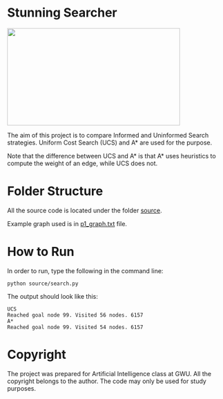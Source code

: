 # Stunning Searcher

<img src="https://res.cloudinary.com/practicaldev/image/fetch/s--5K-Cmgg7--/c_imagga_scale,f_auto,fl_progressive,h_900,q_auto,w_1600/https://dev-to-uploads.s3.amazonaws.com/i/u88fottnaa9ism5y2dxr.png" width="400" height="225">

The aim of this project is to compare Informed and Uninformed Search strategies. 
Uniform Cost Search (UCS) and A* are used for the purpose. 

Note that the difference between UCS and A* is that A* uses heuristics to compute the weight of an edge, while UCS does not.

# Folder Structure
All the source code is located under the folder [source](https://github.com/fidanmusazade/stunning-searcher/tree/main/source).

Example graph used is in [p1_graph.txt](https://github.com/fidanmusazade/stunning-searcher/blob/main/p1_graph.txt) file.

# How to Run
In order to run, type the following in the command line:

```python source/search.py```

The output should look like this:

```
UCS
Reached goal node 99. Visited 56 nodes. 6157
A*
Reached goal node 99. Visited 54 nodes. 6157
```

# Copyright
The project was prepared for Artificial Intelligence class at GWU. All the copyright belongs to the author. The code may only be used for study purposes.
